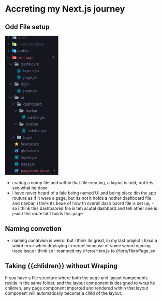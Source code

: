 # Accreting my Next.js journey  





## Odd File setup
![File Structure](image.png)
- crating a comp file and within that file creating, a layout is odd, but lets see what he dose.
- I have never heard of a fale being named UI and being place din the app routure as if it were a page, but its not it holds a nother dashboard file and navbar, i think its beue of how th overall dash baord file is set up,
-so i think this dashbaored file is teh acutal dashbord and teh other one is jeuict the route taht holds this page

## Naming convetion
 - naming conatvion is weird, but i think its great, in my last project i hasd a weird error when deploying in vercel beacuse of some weord naming trace issue i think so i reanmed my /Hero/Hero.js to /Hero/HeroPage.jsx

## Taking {{chlidren}} without Wraping 
 If you have a file structure where both the page and layout components reside in the same folder, and the layout component is designed to wrap its children, any page component imported and rendered within that layout component will automatically become a child of the layout.